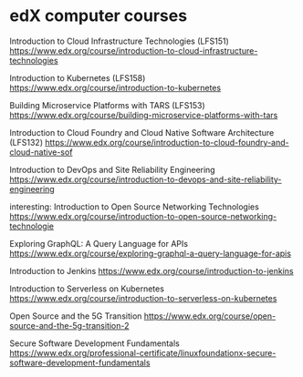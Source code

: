 # edX computer courses

Introduction to Cloud Infrastructure Technologies (LFS151)
https://www.edx.org/course/introduction-to-cloud-infrastructure-technologies

Introduction to Kubernetes (LFS158)
https://www.edx.org/course/introduction-to-kubernetes

Building Microservice Platforms with TARS (LFS153)
https://www.edx.org/course/building-microservice-platforms-with-tars

Introduction to Cloud Foundry and Cloud Native Software Architecture (LFS132)
https://www.edx.org/course/introduction-to-cloud-foundry-and-cloud-native-sof

Introduction to DevOps and Site Reliability Engineering
https://www.edx.org/course/introduction-to-devops-and-site-reliability-engineering


interesting:
Introduction to Open Source Networking Technologies
https://www.edx.org/course/introduction-to-open-source-networking-technologie

Exploring GraphQL: A Query Language for APIs
https://www.edx.org/course/exploring-graphql-a-query-language-for-apis

Introduction to Jenkins
https://www.edx.org/course/introduction-to-jenkins

Introduction to Serverless on Kubernetes
https://www.edx.org/course/introduction-to-serverless-on-kubernetes

Open Source and the 5G Transition
https://www.edx.org/course/open-source-and-the-5g-transition-2

Secure Software Development Fundamentals
https://www.edx.org/professional-certificate/linuxfoundationx-secure-software-development-fundamentals
